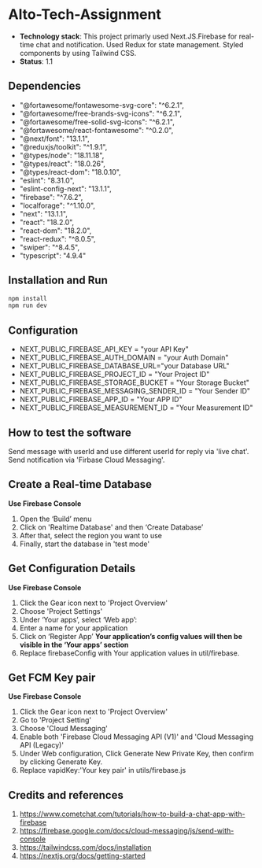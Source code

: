 # Alto-Tech-Assignment

- **Technology stack**: This project primarly used Next.JS.Firebase for real-time chat and notification. Used Redux for state management. Styled components by using Tailwind CSS.
- **Status**: 1.1

## Dependencies
- "@fortawesome/fontawesome-svg-core": "^6.2.1",
- "@fortawesome/free-brands-svg-icons": "^6.2.1",
- "@fortawesome/free-solid-svg-icons": "^6.2.1",
- "@fortawesome/react-fontawesome": "^0.2.0",
- "@next/font": "13.1.1",
- "@reduxjs/toolkit": "^1.9.1",
- "@types/node": "18.11.18",
- "@types/react": "18.0.26",
- "@types/react-dom": "18.0.10",
- "eslint": "8.31.0",
- "eslint-config-next": "13.1.1",
- "firebase": "^7.6.2",
- "localforage": "^1.10.0",
- "next": "13.1.1",
- "react": "18.2.0",
- "react-dom": "18.2.0",
- "react-redux": "^8.0.5",
- "swiper": "^8.4.5",
- "typescript": "4.9.4"

## Installation and Run

```bash
npm install
npm run dev
```

## Configuration
- NEXT_PUBLIC_FIREBASE_API_KEY = "your API Key"
- NEXT_PUBLIC_FIREBASE_AUTH_DOMAIN = "your Auth Domain"
- NEXT_PUBLIC_FIREBASE_DATABASE_URL="your Database URL"
- NEXT_PUBLIC_FIREBASE_PROJECT_ID = "Your Project ID"
- NEXT_PUBLIC_FIREBASE_STORAGE_BUCKET = "Your Storage Bucket"
- NEXT_PUBLIC_FIREBASE_MESSAGING_SENDER_ID = "Your Sender ID"
- NEXT_PUBLIC_FIREBASE_APP_ID = "Your APP ID"
- NEXT_PUBLIC_FIREBASE_MEASUREMENT_ID = "Your Measurement ID"

## How to test the software
Send message with userId and use different userId for reply via 'live chat'.
Send notification via 'Firbase Cloud Messaging'.

## Create a Real-time Database
**Use Firebase Console**
1. Open the ‘Build’ menu
2. Click on 'Realtime Database' and then ‘Create Database’
3. After that, select the region you want to use
4. Finally, start the database in 'test mode'

## Get Configuration Details
**Use Firebase Console**
1. Click the Gear icon next to 'Project Overview'
2. Choose 'Project Settings'
3. Under ‘Your apps’, select ‘Web app’:
4. Enter a name for your application
5. Click on ‘Register App’
**Your application’s config values will then be visible in the ‘Your apps’ section**
6. Replace firebaseConfig with Your application values in util/firebase.

## Get FCM Key pair
**Use Firebase Console**
1. Click the Gear icon next to 'Project Overview'
2. Go to 'Project Setting'
3. Choose 'Cloud Messaging'
4. Enable both 'Firebase Cloud Messaging API (V1)' and 'Cloud Messaging API (Legacy)'
5. Under Web configuration, Click Generate New Private Key, then confirm by clicking Generate Key.
6. Replace vapidKey:'Your key pair' in utils/firebase.js

## Credits and references

1. https://www.cometchat.com/tutorials/how-to-build-a-chat-app-with-firebase
2. https://firebase.google.com/docs/cloud-messaging/js/send-with-console
3. https://tailwindcss.com/docs/installation
4. https://nextjs.org/docs/getting-started